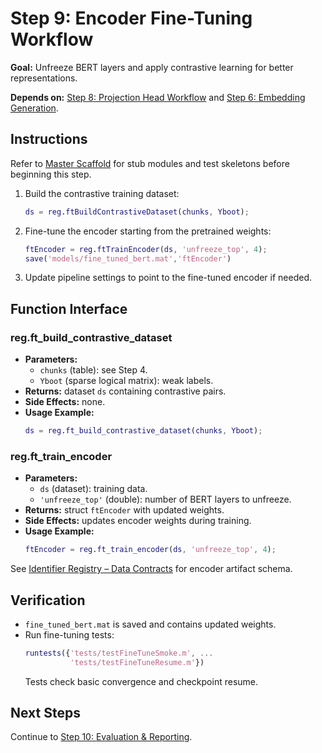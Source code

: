 # Step 9: Encoder Fine-Tuning Workflow

**Goal:** Unfreeze BERT layers and apply contrastive learning for better representations.

**Depends on:** [Step 8: Projection Head Workflow](step08_projection_head.md) and [Step 6: Embedding Generation](step06_embedding_generation.md).

## Instructions
Refer to [Master Scaffold](master_scaffold.md) for stub modules and test skeletons before beginning this step.

1. Build the contrastive training dataset:
   ```matlab
   ds = reg.ftBuildContrastiveDataset(chunks, Yboot);
   ```
2. Fine-tune the encoder starting from the pretrained weights:
   ```matlab
   ftEncoder = reg.ftTrainEncoder(ds, 'unfreeze_top', 4);
   save('models/fine_tuned_bert.mat','ftEncoder')
   ```
3. Update pipeline settings to point to the fine-tuned encoder if needed.

## Function Interface

### reg.ft_build_contrastive_dataset
- **Parameters:**
  - `chunks` (table): see Step 4.
  - `Yboot` (sparse logical matrix): weak labels.
- **Returns:** dataset `ds` containing contrastive pairs.
- **Side Effects:** none.
- **Usage Example:**
  ```matlab
  ds = reg.ft_build_contrastive_dataset(chunks, Yboot);
  ```

### reg.ft_train_encoder
- **Parameters:**
  - `ds` (dataset): training data.
  - `'unfreeze_top'` (double): number of BERT layers to unfreeze.
- **Returns:** struct `ftEncoder` with updated weights.
- **Side Effects:** updates encoder weights during training.
- **Usage Example:**
  ```matlab
  ftEncoder = reg.ft_train_encoder(ds, 'unfreeze_top', 4);
  ```

See [Identifier Registry – Data Contracts](identifier_registry.md#data-contracts) for encoder artifact schema.


## Verification
- `fine_tuned_bert.mat` is saved and contains updated weights.
- Run fine-tuning tests:
  ```matlab
  runtests({'tests/testFineTuneSmoke.m', ...
            'tests/testFineTuneResume.m'})
  ```
  Tests check basic convergence and checkpoint resume.

## Next Steps
Continue to [Step 10: Evaluation & Reporting](step10_evaluation_reporting.md).
